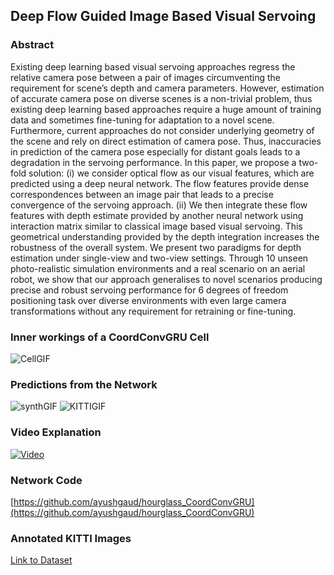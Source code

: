 ## Deep  Flow  Guided  Image  Based  Visual  Servoing

### Abstract

Existing  deep  learning  based  visual  servoing  approaches  regress  the  relative  camera  pose  between  a  pair  of images  circumventing  the  requirement  for  scene’s  depth  and camera  parameters.  However,  estimation  of  accurate  camera pose  on  diverse  scenes  is  a  non-trivial  problem,  thus  existing deep  learning  based  approaches  require  a  huge  amount  of training  data  and  sometimes  fine-tuning  for  adaptation  to  a novel scene. Furthermore, current approaches do not consider underlying geometry of the scene and rely on direct estimation of camera pose. Thus, inaccuracies in prediction of the camera pose  especially  for  distant  goals  leads  to  a  degradation  in  the servoing  performance.  In  this  paper,  we  propose  a  two-fold solution:  (i)  we  consider  optical  flow  as  our  visual  features, which  are  predicted  using  a  deep  neural  network.  The  flow features provide dense correspondences between an image pair that  leads  to  a  precise  convergence  of  the  servoing  approach. (ii)  We  then  integrate  these  flow  features  with  depth  estimate  provided  by  another  neural  network  using  interaction matrix  similar  to  classical  image  based  visual  servoing.  This geometrical  understanding  provided  by  the  depth  integration increases the robustness of the overall system. We present two paradigms  for  depth  estimation  under  single-view  and  two-view  settings.  Through  10  unseen  photo-realistic  simulation environments  and  a  real  scenario  on  an  aerial  robot,  we  show that  our  approach  generalises  to  novel  scenarios  producing precise   and   robust   servoing   performance   for   6   degrees   of freedom  positioning  task  over  diverse  environments  with  even large  camera  transformations  without  any  requirement  for retraining  or  fine-tuning. 

### Inner workings of a CoordConvGRU Cell

![CellGIF](https://i.imgur.com/5w37uXz.gif)  

### Predictions from the Network
![synthGIF](https://i.imgur.com/KwZSk5q.gif)
![KITTIGIF](https://i.imgur.com/myVQHMB.gif)

### Video Explanation
[![Video](https://i.imgur.com/bbOiKZc.png)](https://youtu.be/7B6MmOSXWY4)

### Network Code
[https://github.com/ayushgaud/hourglass_CoordConvGRU](https://github.com/ayushgaud/hourglass_CoordConvGRU)

### Annotated KITTI Images
[Link to Dataset](https://raw.githubusercontent.com/ayushgaud/Stacked_HG_CoordConvGRU/master/kitti_annotations.zip)
